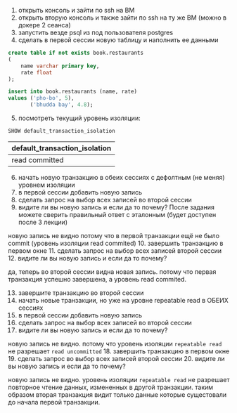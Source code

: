 1. открыть консоль и зайти по ssh на ВМ
2. открыть вторую консоль и также зайти по ssh на ту же ВМ (можно в докере 2 сеанса)
3. запустить везде psql из под пользователя postgres
4. сделать в первой сессии новую таблицу и наполнить ее данными
```sql
create table if not exists book.restaurants
(
    name varchar primary key,
    rate float
);

insert into book.restaurants (name, rate)
values ('pho-bo', 5),
       ('bhudda bay', 4.8);
```
5. посмотреть текущий уровень изоляции:
```sql
SHOW default_transaction_isolation
```

| default\_transaction\_isolation |
| :--- |
| read committed |

6. начать новую транзакцию в обеих сессиях с дефолтным (не меняя) уровнем
изоляции
7. в первой сессии добавить новую запись
8. сделать запрос на выбор всех записей во второй сессии
9. видите ли вы новую запись и если да то почему? После задания можете сверить
правильный ответ с эталонным (будет доступен после 3 лекции)

новую запись не видно потому что в первой транзакции ещё не было commit (уровень изоляции read commited)
10. завершить транзакцию в первом окне
11. сделать запрос на выбор всех записей второй сессии
12. видите ли вы новую запись и если да то почему?

да, теперь во второй сессии видна новая запись. потому что первая транзакция успешно завершена, а уровень read commited.

13. завершите транзакцию во второй сессии
14. начать новые транзакции, но уже на уровне repeatable read в ОБЕИХ сессиях
15. в первой сессии добавить новую запись
16. сделать запрос на выбор всех записей во второй сессии
17. видите ли вы новую запись и если да то почему?

новую запись не видно. потому что уровень изоляции `repeatable read` не разрешает `read uncommitted`
18. завершить транзакцию в первом окне
19. сделать запрос во выбор всех записей второй сессии
20. видите ли вы новую запись и если да то почему?

новую запись не видно. уровень изоляции `repeatable read` не разрешает повторное чтение данных, измененных в другой транзакции.
таким образом вторая транзакция видит только данные которые сущестовали до начала первой транзакции.